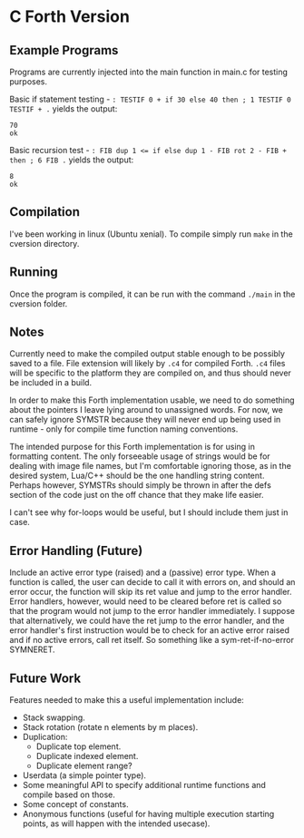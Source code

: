 # C Forth Version

## Example Programs

Programs are currently injected into the main function in main.c for testing purposes.

Basic if statement testing - `: TESTIF 0 + if 30 else 40 then ; 1 TESTIF 0 TESTIF + .` yields the output:

    70
    ok

Basic recursion test - `: FIB dup 1 <= if else dup 1 - FIB rot 2 - FIB + then ; 6 FIB .` yields the output:

    8
    ok



## Compilation

I've been working in linux (Ubuntu xenial). To compile simply run `make` in the cversion directory.

## Running

Once the program is compiled, it can be run with the command `./main` in the cversion folder.

## Notes

Currently need to make the compiled output stable enough to be possibly saved to a file. File extension will likely by `.c4` for compiled Forth. `.c4` files will be specific to the platform they are compiled on, and thus should never be included in a build.

In order to make this Forth implementation usable, we need to do something about the pointers I leave lying around to unassigned words. For now, we can safely ignore SYMSTR because they will never end up being used in runtime - only for compile time function naming conventions.

The intended purpose for this Forth implementation is for using in formatting content. The only forseeable usage of strings would be for dealing with image file names, but I'm comfortable ignoring those, as in the desired system, Lua/C++ should be the one handling string content. Perhaps however, SYMSTRs should simply be thrown in after the defs section of the code just on the off chance that they make life easier.

I can't see why for-loops would be useful, but I should include them just in case.

## Error Handling (Future)

Include an active error type (raised) and a (passive) error type. When a function is called, the user can decide to call it with errors on, and should an error occur, the function will skip its ret value and jump to the error handler. Error handlers, however, would need to be cleared before ret is called so that the program would not jump to the error handler immediately. I suppose that alternatively, we could have the ret jump to the error handler, and the error handler's first instruction would be to check for an active error raised and if no active errors, call ret itself. So something like a sym-ret-if-no-error SYMNERET.

## Future Work

Features needed to make this a useful implementation include:
- Stack swapping.
- Stack rotation (rotate n elements by m places).
- Duplication:
    - Duplicate top element.
    - Duplicate indexed element.
    - Duplicate element range?
- Userdata (a simple pointer type).
- Some meaningful API to specify additional runtime functions and compile based on those.
- Some concept of constants.
- Anonymous functions (useful for having multiple execution starting points, as will happen with the intended usecase).